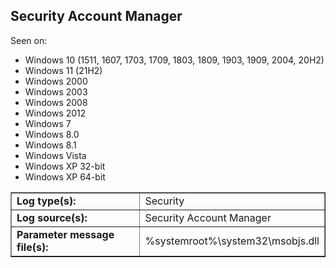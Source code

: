 ## Security Account Manager

Seen on:
* Windows 10 (1511, 1607, 1703, 1709, 1803, 1809, 1903, 1909, 2004, 20H2)
* Windows 11 (21H2)
* Windows 2000
* Windows 2003
* Windows 2008
* Windows 2012
* Windows 7
* Windows 8.0
* Windows 8.1
* Windows Vista
* Windows XP 32-bit
* Windows XP 64-bit

<table border="1" class="docutils">
  <tbody>
    <tr>
      <td><b>Log type(s):</b></td>
      <td>Security</td>
    </tr>
    <tr>
      <td><b>Log source(s):</b></td>
      <td>Security Account Manager</td>
    </tr>
    <tr>
      <td><b>Parameter message file(s):</b></td>
      <td>%systemroot%\system32\msobjs.dll</td>
    </tr>
  </tbody>
</table>

&nbsp;

